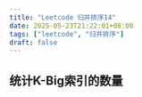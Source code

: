 ```yaml
---
title: "Leetcode 归并排序14"
date: 2025-05-23T21:22:01+08:00
tags: ["leetcode", "归并排序"]
draft: false
---
```


## 统计K-Big索引的数量